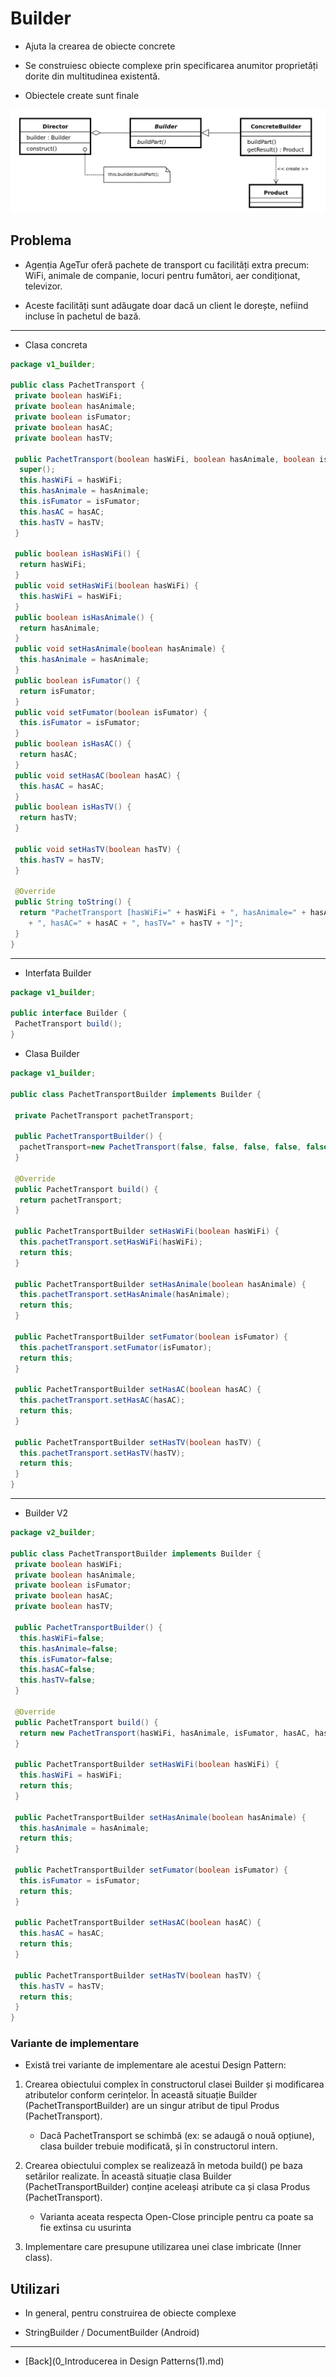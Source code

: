 # Builder

- Ajuta la crearea de obiecte concrete

- Se construiesc obiecte complexe prin specificarea anumitor proprietăți dorite din multitudinea existentă.

- Obiectele create sunt finale

![Builder Diagram](../img/Builder.png)

## Problema

- Agenția AgeTur oferă pachete de transport cu facilități extra precum: WiFi, animale de companie, locuri pentru fumători, aer condiționat, televizor.

- Aceste facilități sunt adăugate doar dacă un client le dorește, nefiind incluse în pachetul de bază.

---

- Clasa concreta

```java
package v1_builder;

public class PachetTransport {
 private boolean hasWiFi;
 private boolean hasAnimale;
 private boolean isFumator;
 private boolean hasAC;
 private boolean hasTV; 
 
 public PachetTransport(boolean hasWiFi, boolean hasAnimale, boolean isFumator, boolean hasAC, boolean hasTV) {
  super();
  this.hasWiFi = hasWiFi;
  this.hasAnimale = hasAnimale;
  this.isFumator = isFumator;
  this.hasAC = hasAC;
  this.hasTV = hasTV;
 }
 
 public boolean isHasWiFi() {
  return hasWiFi;
 }
 public void setHasWiFi(boolean hasWiFi) {
  this.hasWiFi = hasWiFi;
 }
 public boolean isHasAnimale() {
  return hasAnimale;
 }
 public void setHasAnimale(boolean hasAnimale) {
  this.hasAnimale = hasAnimale;
 }
 public boolean isFumator() {
  return isFumator;
 }
 public void setFumator(boolean isFumator) {
  this.isFumator = isFumator;
 }
 public boolean isHasAC() {
  return hasAC;
 }
 public void setHasAC(boolean hasAC) {
  this.hasAC = hasAC;
 }
 public boolean isHasTV() {
  return hasTV;
 }

 public void setHasTV(boolean hasTV) {
  this.hasTV = hasTV;
 } 

 @Override
 public String toString() {
  return "PachetTransport [hasWiFi=" + hasWiFi + ", hasAnimale=" + hasAnimale + ", isFumator=" + isFumator
    + ", hasAC=" + hasAC + ", hasTV=" + hasTV + "]";
 }
}
```

---

- Interfata Builder

```java
package v1_builder;

public interface Builder {
 PachetTransport build();
}
```

- Clasa Builder

```java
package v1_builder;

public class PachetTransportBuilder implements Builder {

 private PachetTransport pachetTransport;
 
 public PachetTransportBuilder() {
  pachetTransport=new PachetTransport(false, false, false, false, false);
 }
 
 @Override
 public PachetTransport build() {
  return pachetTransport;
 }
 
 public PachetTransportBuilder setHasWiFi(boolean hasWiFi) {
  this.pachetTransport.setHasWiFi(hasWiFi);
  return this;
 }
 
 public PachetTransportBuilder setHasAnimale(boolean hasAnimale) {
  this.pachetTransport.setHasAnimale(hasAnimale);
  return this;
 }

 public PachetTransportBuilder setFumator(boolean isFumator) {
  this.pachetTransport.setFumator(isFumator);
  return this;
 } 

 public PachetTransportBuilder setHasAC(boolean hasAC) {
  this.pachetTransport.setHasAC(hasAC);
  return this;
 }
 
 public PachetTransportBuilder setHasTV(boolean hasTV) {
  this.pachetTransport.setHasTV(hasTV);
  return this;
 }
}
```

---

- Builder V2

```java
package v2_builder;

public class PachetTransportBuilder implements Builder {
 private boolean hasWiFi;
 private boolean hasAnimale;
 private boolean isFumator;
 private boolean hasAC;
 private boolean hasTV;
 
 public PachetTransportBuilder() {
  this.hasWiFi=false;
  this.hasAnimale=false;
  this.isFumator=false;
  this.hasAC=false;
  this.hasTV=false;
 }
 
 @Override
 public PachetTransport build() {
  return new PachetTransport(hasWiFi, hasAnimale, isFumator, hasAC, hasTV);
 }

 public PachetTransportBuilder setHasWiFi(boolean hasWiFi) {
  this.hasWiFi = hasWiFi;
  return this;
 }

 public PachetTransportBuilder setHasAnimale(boolean hasAnimale) {
  this.hasAnimale = hasAnimale;
  return this;
 }

 public PachetTransportBuilder setFumator(boolean isFumator) {
  this.isFumator = isFumator;
  return this;
 }

 public PachetTransportBuilder setHasAC(boolean hasAC) {
  this.hasAC = hasAC;
  return this;
 }

 public PachetTransportBuilder setHasTV(boolean hasTV) {
  this.hasTV = hasTV;
  return this;
 } 
}
```

### Variante de implementare

- Există trei variante de implementare ale acestui Design Pattern:

1. Crearea obiectului complex în constructorul clasei Builder și modificarea atributelor conform cerințelor. În această situație Builder (PachetTransportBuilder) are un singur atribut de tipul Produs (PachetTransport).
    - Dacă PachetTransport se schimbă (ex: se adaugă o nouă opțiune), clasa builder trebuie modificată, și în constructorul intern.

2. Crearea obiectului complex se realizează în metoda build() pe baza setărilor realizate. În această situație clasa Builder (PachetTransportBuilder) conține aceleași atribute ca și clasa Produs (PachetTransport).
    - Varianta aceata respecta Open-Close principle pentru ca poate sa fie extinsa cu usurinta

3. Implementare care presupune utilizarea unei clase imbricate (Inner class).

## Utilizari

- In general, pentru construirea de obiecte complexe

- StringBuilder / DocumentBuilder (Android)

---

- [Back](0_Introducerea in Design Patterns(1).md)
